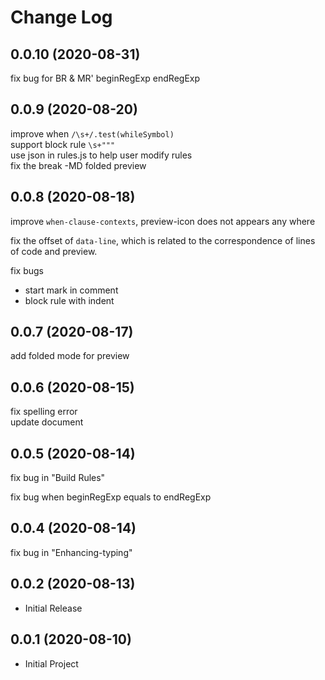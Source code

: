 # Change Log

## 0.0.10 (2020-08-31)

fix bug for BR & MR' beginRegExp endRegExp

## 0.0.9 (2020-08-20)

improve when `/\s+/.test(whileSymbol)`  
support block rule `\s+"""`  
use json in rules.js to help user modify rules  
fix the break -MD folded preview  

## 0.0.8 (2020-08-18)

improve `when-clause-contexts`, preview-icon does not appears any where  

fix the offset of `data-line`, which is related to the correspondence of lines of code and preview.  

fix bugs
+ start mark in comment  
+ block rule with indent  

## 0.0.7 (2020-08-17)

add folded mode for preview

## 0.0.6 (2020-08-15)

fix spelling error  
update document  

## 0.0.5 (2020-08-14)

fix bug in "Build Rules"

fix bug when beginRegExp equals to endRegExp

## 0.0.4 (2020-08-14)

fix bug in "Enhancing-typing"

## 0.0.2 (2020-08-13)
+ Initial Release

## 0.0.1 (2020-08-10)
+ Initial Project